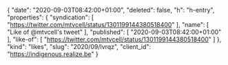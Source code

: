 {
  "date": "2020-09-03T08:42:00+01:00",
  "deleted": false,
  "h": "h-entry",
  "properties": {
    "syndication": [
      "https://twitter.com/mtvcell/status/1301199144380518400"
    ],
    "name": [
      "Like of @mtvcell's tweet"
    ],
    "published": [
      "2020-09-03T08:42:00+01:00"
    ],
    "like-of": [
      "https://twitter.com/mtvcell/status/1301199144380518400"
    ]
  },
  "kind": "likes",
  "slug": "2020/09/lvrqz",
  "client_id": "https://indigenous.realize.be"
}
